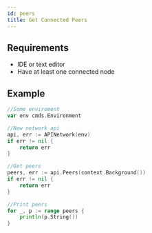 ```yaml
---
id: peers
title: Get Connected Peers
---
```


## Requirements
- IDE or text editor
- Have at least one connected node

## Example

```go
//Some enviroment
var env cmds.Environment

//New network api
api, err := APINetwork(env)
if err != nil {
	return err
}

//Get peers
peers, err := api.Peers(context.Background())
if err != nil {
	return err
}

//Print peers
for _, p := range peers {
    println(p.String())
}
```